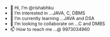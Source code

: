 - 👋 Hi, I’m @rishabhku
- 👀 I’m interested in ...JAVA, C, DBMS
- 🌱 I’m currently learning ...JAVA and DSA
- 💞️ I’m looking to collaborate on ...C and DMBS
- 📫 How to reach me ...@ 9973034960

<!---
I am a final Year student of B.Tech in CSE.
Searching for internship.

--->
